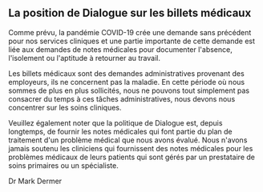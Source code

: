 ## La position de Dialogue sur les billets médicaux

Comme prévu, la pandémie COVID-19 crée une demande sans précédent pour nos services cliniques et une partie importante de cette demande est liée aux demandes de notes médicales pour documenter l'absence, l'isolement ou l'aptitude à retourner au travail.

Les billets médicaux sont des demandes administratives provenant des employeurs, ils ne concernent pas la maladie. En cette période où nous sommes de plus en plus sollicités, nous ne pouvons tout simplement pas consacrer du temps à ces tâches administratives, nous devons nous concentrer sur les soins cliniques.

Veuillez également noter que la politique de Dialogue est, depuis longtemps, de fournir les notes médicales qui font partie du plan de traitement d'un problème médical que nous avons évalué. Nous n'avons jamais soutenu les cliniciens qui fournissent des notes médicales pour les problèmes médicaux de leurs patients qui sont gérés par un prestataire de soins primaires ou un spécialiste.

Dr Mark Dermer
